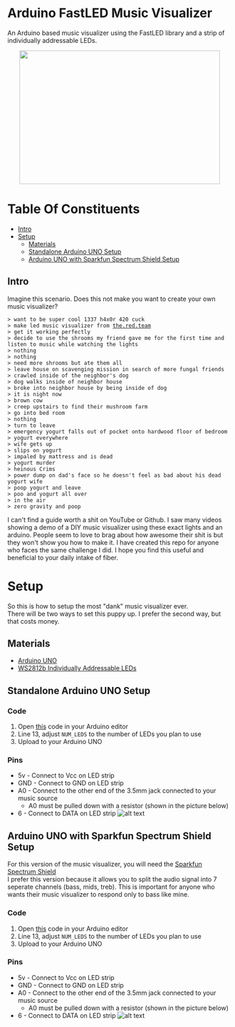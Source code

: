 # Arduino FastLED Music Visualizer
An Arduino based music visualizer using the FastLED library and a strip of individually addressable LEDs.
<p align="center">
  <img width="450" height="300" src="https://github.com/the-red-team/Arduino-FastLED-Music-Visualizer/blob/master/images/mirrored_visualizer.gif">
</p>


# Table Of Constituents
- [Intro](#intro)
- [Setup](#setup)
  - [Materials](#materials)
  - [Standalone Arduino UNO Setup](#standalone-arduino-uno-setup)
  - [Arduino UNO with Sparkfun Spectrum Shield Setup](#arduino-uno-with-sparkfun-spectrum-shield-setup)

## Intro
Imagine this scenario. Does this not make you want to create your own music visualizer?

`> want to be super cool 1337 h4x0r 420 cuck`  
`> make led music visualizer from `[`the.red.team`](https://www.github.com/the-red-team)  
`> get it working perfectly`  
`> decide to use the shrooms my friend gave me for the first time and listen to music while watching the lights`  
`> nothing`  
`> nothing`  
`> need more shrooms but ate them all`  
`> leave house on scavenging mission in search of more fungal friends`  
`> crawled inside of the neighbor's dog`  
`> dog walks inside of neighbor house`  
`> broke into neighbor house by being inside of dog`  
`> it is night now`  
`> brown cow`  
`> creep upstairs to find their mushroom farm`  
`> go into bed room`  
`> nothing`  
`> turn to leave`  
`> emergency yogurt falls out of pocket onto hardwood floor of bedroom`  
`> yogurt everywhere`  
`> wife gets up`  
`> slips on yogurt`  
`> impaled by mattress and is dead`  
`> yogurt murder`  
`> heinous Crims`  
`> power dump on dad's face so he doesn't feel as bad about his dead yogurt wife`  
`> poop yogurt and leave`  
`> poo and yogurt all over`  
`> in the air`  
`> zero gravity and poop`  

I can't find a guide worth a shit on YouTube or Github. I saw many videos showing a demo of a DIY music visualizer using these exact lights and an arduino. People seem to love to brag about how awesome their shit is but they won't show you how to make it. I have created this repo for anyone who faces the same challenge I did. I hope you find this useful and beneficial to your daily intake of fiber.

# Setup
So this is how to setup the most "dank" music visualizer ever.  
There will be two ways to set this puppy up. I prefer the second way, but that costs money.

## Materials
- [Arduino UNO](https://www.amazon.com/gp/product/B01N4LP86I/ref=oh_aui_detailpage_o06_s00?ie=UTF8&psc=1)
- [WS2812b Individually Addressable LEDs](https://www.amazon.com/gp/product/B01CDTEJBG/ref=oh_aui_detailpage_o09_s00?ie=UTF8&psc=1)

## Standalone Arduino UNO Setup
### Code
  1. Open [this](https://github.com/the-red-team/Arduino-FastLED-Music-Visualizer/blob/master/music_visualizer.ino) code in your Arduino editor
  2. Line 13, adjust `NUM_LEDS` to the number of LEDs you plan to use
  3. Upload to your Arduino UNO
  
### Pins
  - 5v - Connect to Vcc on LED strip
  - GND - Connect to GND on LED strip
  - A0 - Connect to the other end of the 3.5mm jack connected to your music source
    - A0 must be pulled down with a resistor (shown in the picture below)
  - 6 - Connect to DATA on LED strip
![alt text](https://github.com/the-red-team/Arduino-FastLED-Music-Visualizer/blob/master/images/circuit.JPG "Circuit")

## Arduino UNO with Sparkfun Spectrum Shield Setup
For this version of the music visualizer, you will need the [Sparkfun Spectrum Shield](https://www.amazon.com/gp/product/B00X0K30I6/ref=oh_aui_detailpage_o07_s00?ie=UTF8&psc=1)  
I prefer this version because it allows you to split the audio signal into 7 seperate channels (bass, mids, treb). This is important for anyone who wants their music visualizer to respond only to bass like mine.

### Code
  1. Open [this](https://github.com/the-red-team/Arduino-FastLED-Music-Visualizer/blob/master/music_visualizer.ino) code in your Arduino editor
  2. Line 13, adjust `NUM_LEDS` to the number of LEDs you plan to use
  3. Upload to your Arduino UNO
  
### Pins
  - 5v - Connect to Vcc on LED strip
  - GND - Connect to GND on LED strip
  - A0 - Connect to the other end of the 3.5mm jack connected to your music source
    - A0 must be pulled down with a resistor (shown in the picture below)
  - 6 - Connect to DATA on LED strip
![alt text](https://github.com/the-red-team/Arduino-FastLED-Music-Visualizer/blob/master/images/circuit.JPG "Circuit")
